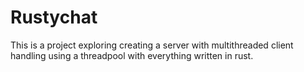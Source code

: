 # Rustychat

This is a project exploring creating a server with multithreaded client handling using a threadpool with everything written in rust.
